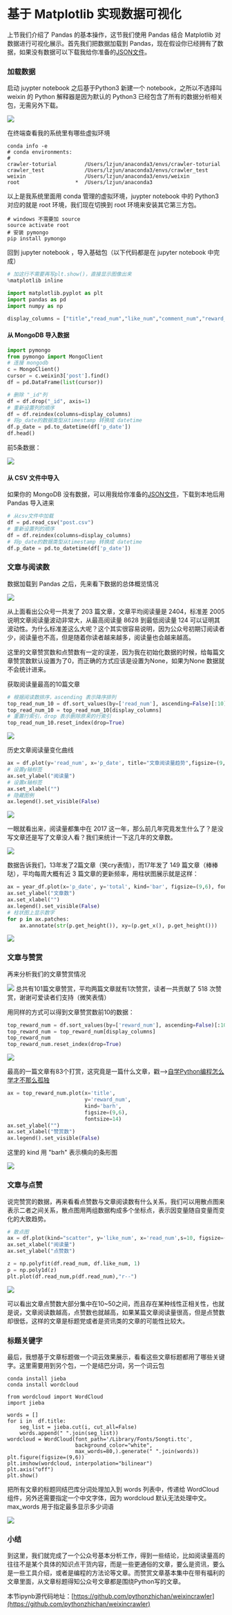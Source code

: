 # 基于 Matplotlib 实现数据可视化

上节我们介绍了 Pandas 的基本操作，这节我们使用 Pandas 结合 Matplotlib 对数据进行可视化展示。首先我们把数据加载到 Pandas，现在假设你已经拥有了数据，如果没有数据可以下载我给你准备的[JSON文件](https://github.com/pythonzhichan/weixincrawler/blob/master/post.csv)。


### 加载数据

启动 juypter notebook 之后基于Python3 新建一个 notebook，之所以不选择叫 weixin 的 Python 解释器是因为默认的 Python3 已经包含了所有的数据分析相关包，无需另外下载。


![](https://user-gold-cdn.xitu.io/2018/1/21/16118c88a86cb6fa?w=433&h=225&f=png&s=33460)

在终端查看我的系统里有哪些虚拟环境
```
conda info -e
# conda environments:
#
crawler-toturial         /Users/lzjun/anaconda3/envs/crawler-toturial
crawler_test             /Users/lzjun/anaconda3/envs/crawler_test
weixin                   /Users/lzjun/anaconda3/envs/weixin
root                  *  /Users/lzjun/anaconda3
```
以上是我系统里面用 conda 管理的虚拟环境，juypter notebook 中的 Python3 对应的就是 root 环境，我们现在切换到 root 环境来安装其它第三方包。

```
# windows 不需要加 source
source activate root
# 安装 pymongo
pip install pymongo
```

回到 jupyter notebook ，导入基础包（以下代码都是在 jupyter notebook 中完成）

```python
# 加这行不需要再写plt.show()，直接显示图像出来
%matplotlib inline 

import matplotlib.pyplot as plt
import pandas as pd
import numpy as np

display_columns = ["title","read_num","like_num","comment_num","reward_num","p_date"]
```

#### 从 MongoDB 导入数据


```python
import pymongo
from pymongo import MongoClient
# 连接 mongodb
c = MongoClient()
cursor = c.weixin3['post'].find()
df = pd.DataFrame(list(cursor))

# 删除 "_id"列
df = df.drop("_id", axis=1)
# 重新设置列的顺序
df = df.reindex(columns=display_columns)
# 将p_date的数据类型从timestamp 转换成 datetime
df.p_date = pd.to_datetime(df['p_date'])
df.head()
```

前5条数据：


![](https://user-gold-cdn.xitu.io/2018/1/21/16118c8f2419b4cc?w=1622&h=480&f=png&s=112552)

#### 从 CSV 文件中导入

如果你的 MongoDB 没有数据，可以用我给你准备的[JSON文件](https://github.com/pythonzhichan/weixincrawler/blob/master/post.csv)，下载到本地后用 Pandas 导入进来

```python
# 从csv文件中加载
df = pd.read_csv("post.csv")
# 重新设置列的顺序
df = df.reindex(columns=display_columns)
# 将p_date的数据类型从timestamp 转换成 datetime
df.p_date = pd.to_datetime(df['p_date'])
```

### 文章与阅读数

数据加载到 Pandas 之后，先来看下数据的总体概览情况


![](https://user-gold-cdn.xitu.io/2018/1/21/16118c955d78d595?w=900&h=457&f=png&s=115980)

从上面看出公众号一共发了 203 篇文章，文章平均阅读量是 2404，标准差 2005 说明文章阅读量波动非常大，从最高阅读量 8628 到最低阅读量 124 可以证明其波动性。为什么标准差这么大呢？这个其实很容易说明，因为公众号初期订阅读者少，阅读量也不高，但是随着你读者越来越多，阅读量也会越来越高。

这里的文章赞赏数和点赞数有一定的误差，因为我在初始化数据的时候，给每篇文章赞赏数默认设置为了0，而正确的方式应该是设置为None，如果为None 数据就不会统计进来。


获取阅读量最高的10篇文章


```python
# 根据阅读数排序，ascending 表示降序排列
top_read_num_10 = df.sort_values(by=['read_num'], ascending=False)[:10]
top_read_num_10 = top_read_num_10[display_columns]
# 重置行索引，drop 表示删除原来的行索引
top_read_num_10.reset_index(drop=True)
```

![](https://user-gold-cdn.xitu.io/2018/1/21/16118c9e029b92fb?w=1582&h=852&f=png&s=183651)

历史文章阅读量变化曲线

```python
ax = df.plot(y='read_num', x='p_date', title="文章阅读量趋势",figsize=(9,6))
# 设置y轴标签
ax.set_ylabel("阅读量")
# 设置x轴标签
ax.set_xlabel("")
# 隐藏图例
ax.legend().set_visible(False)
```

![](https://user-gold-cdn.xitu.io/2018/1/21/16118d08578cce2f?w=560&h=355&f=png&s=23710)

一眼就看出来，阅读量都集中在 2017 这一年，那么前几年究竟发生什么了？是没写文章还是写了文章没人看？我们来统计一下这几年的文章数。



![](https://user-gold-cdn.xitu.io/2018/1/21/16118d15aab3de9b?w=1478&h=620&f=png&s=81099)

数据告诉我们，13年发了2篇文章（笑cry表情），而17年发了 149 篇文章（棒棒哒），平均每周大概有近 3 篇文章的更新频率，用柱状图展示就是这样：

```python
ax = year_df.plot(x='p_date', y='total', kind='bar', figsize=(9,6), fontsize=15)
ax.set_ylabel("文章数")
ax.set_xlabel("")
ax.legend().set_visible(False)
# 柱状图上显示数字
for p in ax.patches:
    ax.annotate(str(p.get_height()), xy=(p.get_x(), p.get_height()))
```

![](https://user-gold-cdn.xitu.io/2018/1/21/16118ca136919996?w=563&h=381&f=png&s=8514)


### 文章与赞赏

再来分析我们的文章赞赏情况



![](https://user-gold-cdn.xitu.io/2018/1/21/16118caed671fcb5?w=1374&h=536&f=png&s=95735)
总共有101篇文章赞赏，平均两篇文章就有1次赞赏，读者一共贡献了 518 次赞赏，谢谢可爱读者们支持（微笑表情）

用同样的方式可以得到文章赞赏数前10的数据：

```python
top_reward_num = df.sort_values(by=['reward_num'], ascending=False)[:10]
top_reward_num = top_reward_num[display_columns]
top_reward_num
top_reward_num.reset_index(drop=True)
```


![](https://user-gold-cdn.xitu.io/2018/1/21/16118ca62963193e?w=1370&h=614&f=png&s=154653)

最高的一篇文章有83个打赏，这究竟是一篇什么文章，戳-->[自学Python编程怎么学才不那么孤独](http://mp.weixin.qq.com/s?__biz=MjM5MzgyODQxMQ==&mid=2650367720&idx=1&sn=87e32a97392f320c17960c31f1035182&chksm=be9cddbc89eb54aa0277dd7e79acbb7fc44319156b0ec59ff9e9b30ffdac18489b10b663c7c2&scene=27#wechat_redirect)


```python
ax = top_reward_num.plot(x='title',
                         y='reward_num', 
                         kind='barh', 
                         figsize=(9,6),
                         fontsize=14)
ax.set_ylabel("")
ax.set_xlabel("赞赏数")
ax.legend().set_visible(False)
```

这里的 kind 用 "barh" 表示横向的条形图


![](https://user-gold-cdn.xitu.io/2018/1/21/16118cbbbc606baa?w=751&h=376&f=png&s=33966)

### 文章与点赞

说完赞赏的数据，再来看看点赞数与文章阅读数有什么关系，我们可以用散点图来表示二者之间关系，散点图用两组数据构成多个坐标点，表示因变量随自变量而变化的大致趋势。

```python
# 散点图
ax = df.plot(kind="scatter", y='like_num', x='read_num',s=10, figsize=(9,6), fontsize=15)
ax.set_xlabel("阅读量")
ax.set_ylabel("点赞数")

z = np.polyfit(df.read_num, df.like_num, 1)
p = np.poly1d(z)
plt.plot(df.read_num,p(df.read_num),"r--")
```

![](https://user-gold-cdn.xitu.io/2018/1/21/16118cb351523ca0?w=562&h=376&f=png&s=16650)

可以看出文章点赞数大部分集中在10~50之间，而且存在某种线性正相关性，也就是说，文章阅读数越高，点赞数也就越高，如果某篇文章阅读量很高，但是点赞数却很低，这样的文章是标题党或者是资讯类的文章的可能性比较大。


### 标题关键字


最后，我想基于文章标题做一个词云效果展示，看看这些文章标题都用了哪些关键字。这里需要用到另个包，一个是结巴分词，另一个词云包

```
conda install jieba
conda install wordcloud
```

```
from wordcloud import WordCloud
import jieba

words = []
for i in  df.title:
    seg_list = jieba.cut(i, cut_all=False)
    words.append(" ".join(seg_list))
wordcloud = WordCloud(font_path='/Library/Fonts/Songti.ttc',
                      background_color="white", 
                      max_words=80,).generate(" ".join(words))
plt.figure(figsize=(9,6))
plt.imshow(wordcloud, interpolation="bilinear")
plt.axis("off")
plt.show()
```


把所有文章的标题同结巴库分词处理加入到 words 列表中，传递给 WordCloud 组件，另外还需要指定一个中文字体，因为 wordcloud 默认无法处理中文。max_words 用于指定最多显示多少词语


![](https://user-gold-cdn.xitu.io/2018/1/21/16118cca83ffb68c?w=542&h=284&f=png&s=132459)

### 小结

到这里，我们就完成了一个公众号基本分析工作，得到一些结论，比如阅读量高的往往不是某个具体的知识点干货内容，而是一些更通俗的文章，要么是资讯，要么是一些工具介绍，或者是编程的方法论等文章。而赞赏文章基本集中在带有福利的文章里面，从文章标题得知公众号文章都是围绕Python写的文章。

本节ipynb源代码地址：[https://github.com/pythonzhichan/weixincrawler](https://github.com/pythonzhichan/weixincrawler)


